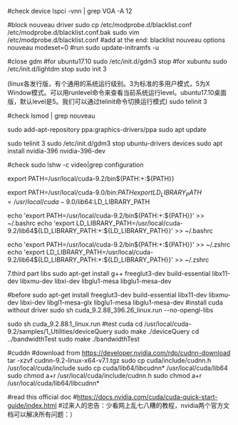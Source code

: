 #check device
lspci -vnn | grep VGA -A 12

#block nouveau driver
sudo cp /etc/modprobe.d/blacklist.conf /etc/modprobe.d/blacklist.conf.bak
sudo vim /etc/modprobe.d/blacklist.conf
#add at the end:
blacklist nouveau
options nouveau modeset=0
#run
sudo update-initramfs -u

#close gdm
#for ubuntu17.10
sudo /etc/init.d/gdm3 stop
#for xubuntu
sudo /etc/init.d/lightdm stop
sudo init 3

(linux各发行版，有个通用的系统运行级别。3为标准的多用户模式，5为X Window模式。可以用runlevel命令来查看当前系统运行level。ubuntu17.10桌面版，默认level是5。我们可以通过telinit命令切换运行模式)
sudo telinit 3

#check
lsmod | grep nouveau 

sudo add-apt-repository ppa:graphics-drivers/ppa
sudo apt update

sudo telinit 3
sudo /etc/init.d/gdm3 stop
ubuntu-drivers devices
sudo apt install nvidia-396 nvidia-396-dev

#check 
sudo lshw -c video|grep configuration


export PATH=/usr/local/cuda-9.2/bin${PATH:+:${PATH}}

export PATH=/usr/local/cuda-9.0/bin:$PATH
export LD_LIBRARY_PATH=/usr/local/cuda-9.0/lib64:$LD_LIBRARY_PATH


echo 'export PATH=/usr/local/cuda-9.2/bin${PATH:+:${PATH}}' >> ~/.bashrc
echo 'export LD_LIBRARY_PATH=/usr/local/cuda-9.2/lib64${LD_LIBRARY_PATH:+:${LD_LIBRARY_PATH}}' >> ~/.bashrc

echo 'export PATH=/usr/local/cuda-9.2/bin${PATH:+:${PATH}}' >> ~/.zshrc
echo 'export LD_LIBRARY_PATH=/usr/local/cuda-9.2/lib64${LD_LIBRARY_PATH:+:${LD_LIBRARY_PATH}}' >> ~/.zshrc

7.third part libs
sudo apt-get install g++ freeglut3-dev build-essential libx11-dev libxmu-dev libxi-dev libglu1-mesa libglu1-mesa-dev

#before
sudo apt-get install freeglut3-dev build-essential libx11-dev libxmu-dev libxi-dev libgl1-mesa-glx libglu1-mesa libglu1-mesa-dev
#install cuda without driver
sudo sh cuda_9.2.88_396.26_linux.run --no-opengl-libs

sudo sh cuda_9.2.88.1_linux.run
#test cuda
cd /usr/local/cuda-9.2/samples/1_Utilities/deviceQuery
sudo make
./deviceQuery
cd ../bandwidthTest
sudo make
./bandwidthTest

#cuddn
#download from https://developer.nvidia.com/rdp/cudnn-download
tar -xzvf cudnn-9.2-linux-x64-v7.1.tgz
sudo cp cuda/include/cudnn.h /usr/local/cuda/include
sudo cp cuda/lib64/libcudnn* /usr/local/cuda/lib64
sudo chmod a+r /usr/local/cuda/include/cudnn.h
sudo chmod a+r /usr/local/cuda/lib64/libcudnn*

#read this official doc
#https://docs.nvidia.com/cuda/cuda-quick-start-guide/index.html
#过来人的忠告：少看网上乱七八糟的教程，nvidia两个官方文档可以解决所有问题：）
